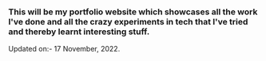 ### This will be my portfolio website which showcases all the work I've done and all the crazy experiments in tech that I've tried and thereby learnt interesting stuff.

Updated on:- 17 November, 2022.